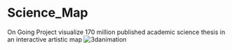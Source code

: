 # Science_Map 
 On Going Project
 visualize 170 million published academic science thesis in an interactive artistic map
![3danimation](https://user-images.githubusercontent.com/89792412/175833521-963853ec-bfaa-4ea8-a277-8e3163241902.gif)



